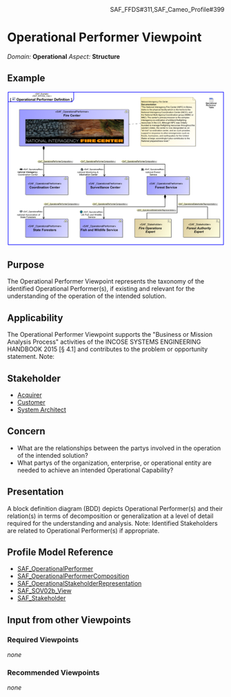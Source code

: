 <div align="right">SAF_FFDS#311,SAF_Cameo_Profile#399</div>

# Operational Performer Viewpoint
*Domain:* **Operational** *Aspect:* **Structure**
## Example
![Operational Performer Definition](../diagrams/Operational-Performer-Definition.svg)
## Purpose
The Operational Performer Viewpoint represents the taxonomy of the identified Operational Performer(s), if existing and relevant for the understanding of the operation of the intended solution. 

## Applicability
The Operational Performer Viewpoint supports the "Business or Mission Analysis Process" activities of the INCOSE SYSTEMS ENGINEERING HANDBOOK 2015 [§ 4.1] and contributes to the problem or opportunity statement.
Note:
## Stakeholder
* [Acquirer](../stakeholders.md#Acquirer)
* [Customer](../stakeholders.md#Customer)
* [System Architect](../stakeholders.md#System-Architect)
## Concern
* What are the relationships between the partys involved in the operation of the intended solution?
* What partys of the organization, enterprise, or operational entity are needed to achieve an intended Operational Capability?
## Presentation
A block definition diagram (BDD) depicts Operational Performer(s) and their relation(s) in terms of decomposition or generalization at a level of detail required for the understanding and analysis. 
Note: Identified Stakeholders are related to Operational Performer(s) if appropriate.

## Profile Model Reference
* [SAF_OperationalPerformer](../stereotypes.md#SAF_OperationalPerformer)
* [SAF_OperationalPerformerComposition](../stereotypes.md#SAF_OperationalPerformerComposition)
* [SAF_OperationalStakeholderRepresentation](../stereotypes.md#SAF_OperationalStakeholderRepresentation)
* [SAF_SOV02b_View](../stereotypes.md#SAF_SOV02b_View)
* [SAF_Stakeholder](../stereotypes.md#SAF_Stakeholder)
## Input from other Viewpoints
### Required Viewpoints
*none*
### Recommended Viewpoints
*none*
